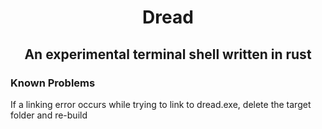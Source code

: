 <h1 align="center"> Dread </h1>
<h2 align="center"> An experimental terminal shell written in rust </h2>

<h3> Known Problems </h3>
<p> If a linking error occurs while trying to link to dread.exe, delete the target folder and re-build </p>
